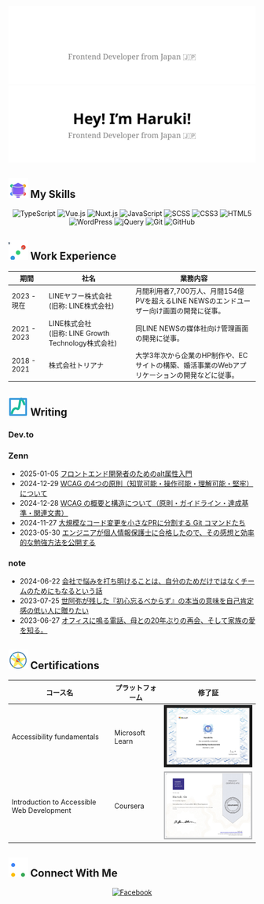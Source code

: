 <!-- ![メインビジュアル: 自己紹介（Hey! I'm Haruki! Frontend Developer from Japan）](images/main-visual.png) -->
<img src="./images/main-visual-dark.svg#gh-dark-mode-only" alt="SVG Animation: 波紋アニメーションと自己紹介（Hey! I'm Haruki! Frontend Developer from Japan）" />

<img src="./images/main-visual-light.svg#gh-light-mode-only" alt="SVG Animation: 波紋アニメーションと自己紹介（Hey! I'm Haruki! Frontend Developer from Japan）" />

## ![My Skills アイコン](./icons/icon-my-skills.svg) My Skills

<div align="center">
  <img src="https://img.shields.io/badge/-TypeScript-3178C6?style=for-the-badge&logo=typescript&logoColor=white" alt="TypeScript">
  <img src="https://img.shields.io/badge/-Vue.js-4FC08D?style=for-the-badge&logo=vue.js&logoColor=white" alt="Vue.js">
  <img src="https://img.shields.io/badge/-Nuxt.js-00DC82?style=for-the-badge&logo=nuxt.js&logoColor=white" alt="Nuxt.js">
  <img src="https://img.shields.io/badge/-JavaScript-F7DF1E?style=for-the-badge&logo=javascript&logoColor=black" alt="JavaScript">
  <img src="https://img.shields.io/badge/-SCSS-CC6699?style=for-the-badge&logo=sass&logoColor=white" alt="SCSS">
  <img src="https://img.shields.io/badge/-CSS3-1572B6?style=for-the-badge&logo=css3&logoColor=white" alt="CSS3">
  <img src="https://img.shields.io/badge/-HTML5-E34F26?style=for-the-badge&logo=html5&logoColor=white" alt="HTML5">
  <img src="https://img.shields.io/badge/-WordPress-21759B?style=for-the-badge&logo=wordpress&logoColor=white" alt="WordPress">
  <img src="https://img.shields.io/badge/-jQuery-0769AD?style=for-the-badge&logo=jquery&logoColor=white" alt="jQuery">
  <img src="https://img.shields.io/badge/-Git-F05032?style=for-the-badge&logo=git&logoColor=white" alt="Git">
  <img src="https://img.shields.io/badge/-GitHub-181717?style=for-the-badge&logo=github&logoColor=white" alt="GitHub">
</div>

## ![Work Experience アイコン](./icons/icon-work-experience.svg) Work Experience

<table style="width: 100%; border-collapse: collapse;">
  <thead>
    <tr>
      <th width="15%">期間</th>
      <th width="35%">社名</th>
      <th width="50%">業務内容</th>
    </tr>
  </thead>
  <tbody>
    <tr>
      <td>2023 - 現在</td>
      <td>LINEヤフー株式会社<br>(旧称: LINE株式会社)</td>
      <td>月間利用者7,700万人、月間154億PVを超えるLINE NEWSのエンドユーザー向け画面の開発に従事。</td>
    </tr>
    <tr>
      <td>2021 - 2023</td>
      <td>LINE株式会社<br>(旧称: LINE Growth Technology株式会社)</td>
      <td>同LINE NEWSの媒体社向け管理画面の開発に従事。</td>
    </tr>
    <tr>
      <td>2018 - 2021</td>
      <td>株式会社トリアナ</td>
      <td>大学3年次から企業のHP制作や、ECサイトの構築、婚活事業のWebアプリケーションの開発などに従事。</td>
    </tr>
  </tbody>
</table>


## ![Writing アイコン](./icons/icon-writing.svg) Writing

### Dev.to

<!-- DEV-TO-LIST:START -->
<!-- DEV-TO-LIST:END -->

### Zenn

<!-- ZENN-POST-LIST:START -->
- 2025-01-05 [フロントエンド開発者のためのalt属性入門](https://zenn.dev/harryduck/articles/alt-attribute-in-a11y)
- 2024-12-29 [WCAG の4つの原則（知覚可能・操作可能・理解可能・堅牢）について](https://zenn.dev/harryduck/articles/what-are-4-principles-of-wcag)
- 2024-12-28 [WCAG の概要と構造について（原則・ガイドライン・達成基準・関連文書）](https://zenn.dev/harryduck/articles/what-is-wcag)
- 2024-11-27 [大規模なコード変更を小さなPRに分割する Git コマンドたち](https://zenn.dev/harryduck/articles/large-code-changes-into-smaller-prs)
- 2023-05-30 [エンジニアが個人情報保護士に合格したので、その感想と効率的な勉強方法を公開する](https://zenn.dev/harryduck/articles/2b9001e63eeeb1)<!-- ZENN-POST-LIST:END -->

### note

<!-- NOTE-POST-LIST:START -->
- 2024-06-22 [会社で悩みを打ち明けることは、自分のためだけではなくチームのためにもなるという話](https://note.com/okuda_haruki/n/nb95bf39a78ea)
- 2023-07-25 [世阿弥が残した『初心忘るべからず』の本当の意味を自己肯定感の低い人に贈りたい](https://note.com/okuda_haruki/n/n8c985351334e)
- 2023-06-27 [オフィスに鳴る電話、母との20年ぶりの再会、そして家族の愛を知る。](https://note.com/okuda_haruki/n/n48d2f31d49e9)<!-- NOTE-POST-LIST:END -->

<!-- ## ![Stats アイコン](./icons/icon-stats.svg) My Stats -->

<!-- ![Haruki's GitHub stats](https://github-readme-stats.vercel.app/api?username=haru0101&show_icons=true&theme=radical) -->

## ![Certifications アイコン](./icons/icon-certifications.svg) Certifications

|コース名|プラットフォーム|修了証|
|-|-|-|
|Accessibility fundamentals|Microsoft Learn|<img style="width: 340px;" src="./images/image-accessibility-fundamentals.jpg" alt="Accessibility fundamentals の修了証">|
|Introduction to Accessible Web Development|Coursera|<img style="width: 340px;" src="./images/image-introduction-to-accessible-web-development.jpg" alt="Introduction to Accessible Web Development の修了証">|

## ![Connect With Me アイコン](./icons/icon-connect-with-me.svg) Connect With Me

<div align="center">
  <a href="https://www.facebook.com/haruki.oe.0905/" target="_blank">
    <img src="https://img.shields.io/badge/-Facebook-1877F2?style=for-the-badge&logo=facebook&logoColor=white" alt="Facebook">
  </a>
</div>
